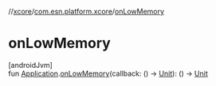 //[xcore](../../index.md)/[com.esn.platform.xcore](index.md)/[onLowMemory](on-low-memory.md)

# onLowMemory

[androidJvm]\
fun [Application](https://developer.android.com/reference/kotlin/android/app/Application.html).[onLowMemory](on-low-memory.md)(callback: () -&gt; [Unit](https://kotlinlang.org/api/latest/jvm/stdlib/kotlin/-unit/index.html)): () -&gt; [Unit](https://kotlinlang.org/api/latest/jvm/stdlib/kotlin/-unit/index.html)
